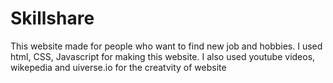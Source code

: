 # Skillshare
This website made for people who want to find new job and hobbies. I used html, CSS, Javascript for making this website. I also used youtube videos, wikepedia and uiverse.io for the creatvity of website
